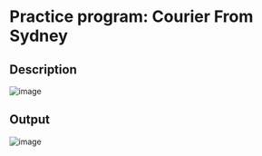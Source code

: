 # Practice program: Courier From Sydney

## Description

![image](https://github.com/Tan12d/PWC_RDBMS_using_Oracle/assets/100254217/eece4399-bd54-47cc-94c6-b3510ec81443)

## Output

![image](https://github.com/Tan12d/PWC_RDBMS_using_Oracle/assets/100254217/fc86b04a-ba5e-443f-80fd-5d69f1a5b3dc)
